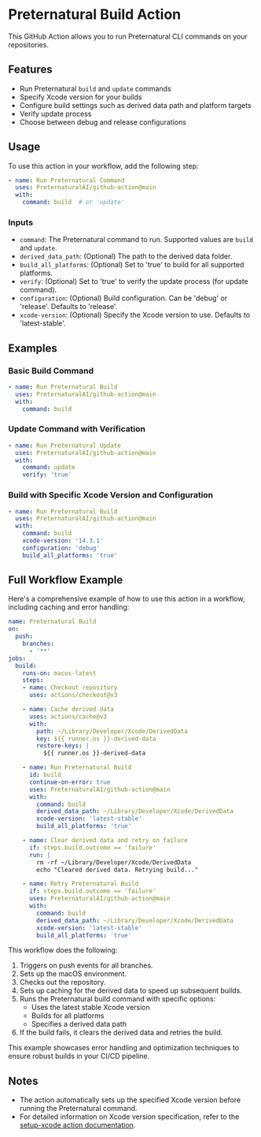 # Preternatural Build Action

This GitHub Action allows you to run Preternatural CLI commands on your repositories.

## Features

- Run Preternatural `build` and `update` commands
- Specify Xcode version for your builds
- Configure build settings such as derived data path and platform targets
- Verify update process
- Choose between debug and release configurations

## Usage

To use this action in your workflow, add the following step:

```yaml
- name: Run Preternatural Command
  uses: PreternaturalAI/github-action@main
  with:
    command: build  # or 'update'
```

### Inputs

- `command`: The Preternatural command to run. Supported values are `build` and `update`.
- `derived_data_path`: (Optional) The path to the derived data folder.
- `build_all_platforms`: (Optional) Set to 'true' to build for all supported platforms.
- `verify`: (Optional) Set to 'true' to verify the update process (for update command).
- `configuration`: (Optional) Build configuration. Can be 'debug' or 'release'. Defaults to 'release'.
- `xcode-version`: (Optional) Specify the Xcode version to use. Defaults to 'latest-stable'.

## Examples

### Basic Build Command

```yaml
- name: Run Preternatural Build
  uses: PreternaturalAI/github-action@main
  with:
    command: build
```

### Update Command with Verification

```yaml
- name: Run Preternatural Update
  uses: PreternaturalAI/github-action@main
  with:
    command: update
    verify: 'true'
```

### Build with Specific Xcode Version and Configuration

```yaml
- name: Run Preternatural Build
  uses: PreternaturalAI/github-action@main
  with:
    command: build
    xcode-version: '14.3.1'
    configuration: 'debug'
    build_all_platforms: 'true'
```

## Full Workflow Example

Here's a comprehensive example of how to use this action in a workflow, including caching and error handling:

```yaml
name: Preternatural Build
on:
  push:
    branches:
      - '**'
jobs:
  build:
    runs-on: macos-latest
    steps:
    - name: Checkout repository
      uses: actions/checkout@v3

    - name: Cache derived data
      uses: actions/cache@v3
      with:
        path: ~/Library/Developer/Xcode/DerivedData
        key: ${{ runner.os }}-derived-data
        restore-keys: |
          ${{ runner.os }}-derived-data

    - name: Run Preternatural Build
      id: build
      continue-on-error: true
      uses: PreternaturalAI/github-action@main
      with:
        command: build
        derived_data_path: ~/Library/Developer/Xcode/DerivedData
        xcode-version: 'latest-stable'
        build_all_platforms: 'true'

    - name: Clear derived data and retry on failure
      if: steps.build.outcome == 'failure'
      run: |
        rm -rf ~/Library/Developer/Xcode/DerivedData
        echo "Cleared derived data. Retrying build..."

    - name: Retry Preternatural Build
      if: steps.build.outcome == 'failure'
      uses: PreternaturalAI/github-action@main
      with:
        command: build
        derived_data_path: ~/Library/Developer/Xcode/DerivedData
        xcode-version: 'latest-stable'
        build_all_platforms: 'true'
```

This workflow does the following:

1. Triggers on push events for all branches.
2. Sets up the macOS environment.
3. Checks out the repository.
4. Sets up caching for the derived data to speed up subsequent builds.
5. Runs the Preternatural build command with specific options:
   - Uses the latest stable Xcode version
   - Builds for all platforms
   - Specifies a derived data path
6. If the build fails, it clears the derived data and retries the build.

This example showcases error handling and optimization techniques to ensure robust builds in your CI/CD pipeline.

## Notes

- The action automatically sets up the specified Xcode version before running the Preternatural command.
- For detailed information on Xcode version specification, refer to the [setup-xcode action documentation](https://github.com/marketplace/actions/setup-xcode-version).
